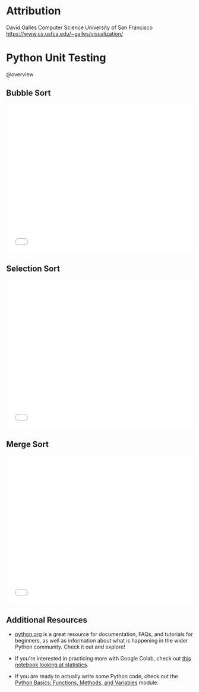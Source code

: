 <!--
module_id: python_unit_testing
author:   David Croft
email:    david.croft@warwick.ac.uk
version: 0.0.1
current_version_description: Initial version
module_type: standard
docs_version: 2.0.0
language: en
narrator: UK English Female
mode: Textbook
title: Python unit testing
comment:  This module introduces the the concepts of unit testing in Python, and how to use the unittest framework to create and run tests.
long_description: This module introduces the the concepts of unit testing in Python, and how to use the unittest framework to create and run tests.
estimated_time_in_minutes: 20

@pre_reqs
Learners should be familiar with basic programming concepts and the Python programming language, including importing modules and using functions. Learners do not need to have access to Python or Jupyter notebooks on their own computers.
@end

@learning_objectives  
- Describe what Python is and why they might want to use it for research
- Identify several ways to write Python code
- Understand the purpose and utility of a Jupyter notebook
- Download Python and Jupyter, and access a Python notebook in Google Colab

@end

good_first_module: false
collection: demystifying
coding_required: false
coding_language: python

@sets_you_up_for
- python_basics_variables_functions
@end

@depends_on_knowledge_available_in
- demystifying_command_line
@end

@style
.flex-container {
    display: flex;
    flex-wrap: wrap; /* Allows the items to wrap as needed */
    align-items: stretch;
    gap: 20px; /* Adds both horizontal and vertical spacing between items */
}

.flex-child { 
    flex: 1;
    margin-right: 20px; /* Adds space between the columns */
}

@media (max-width: 600px) {
    .flex-child {
        flex: 100%; /* Makes the child divs take up the full width on slim devices */
        margin-right: 0; /* Removes the right margin */
    }
}
@end

@version_history 

Previous versions: 

@end

-->

# Attribution

David Galles
Computer Science
University of San Francisco 
https://www.cs.usfca.edu/~galles/visualization/


# Python Unit Testing

@overview

## Bubble Sort

<iframe src="../assets/JavascriptVisualRelease/LiaBubble.html" width="100%" height="400px" style="border:none;">
	Your browser does not support iframes.
</iframe>

## Selection Sort

<iframe src="../assets/JavascriptVisualRelease/LiaSelection.html" width="100%" height="400px" style="border:none;">
	Your browser does not support iframes.
</iframe>

## Merge Sort

<iframe src="../assets/JavascriptVisualRelease/LiaMerge.html" width="100%" height="400px" style="border:none;">
	Your browser does not support iframes.
</iframe>



## Additional Resources

* [python.org](https://www.python.org/) is a great resource for documentation, FAQs, and tutorials for beginners, as well as information about what is happening in the wider Python community. Check it out and explore!

* If you're interested in practicing more with Google Colab, check out [this notebook looking at statistics](https://colab.research.google.com/drive/1zkW5Y0SoV3gMU6sQtlgnZsfR2GIXi6F_?usp=sharing).

* If you are ready to actually write some Python code, check out the [Python Basics: Functions, Methods, and Variables](https://liascript.github.io/course/?https://raw.githubusercontent.com/arcus/education_modules/main/python_basics_variables_functions_methods/python_basics_variables_functions_methods.md#1) module.
